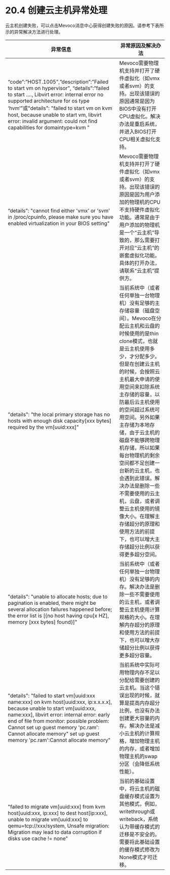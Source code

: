 # 20.4 创建云主机异常处理

云主机创建失败，可以点击Mevoco消息中心获得创建失败的原因。请参考下表所示的异常解决方法进行处理。

|异常信息|异常原因及解决办法|
| --- | --- |
| “code”:”HOST.1005”,”description”:”Failed to start vm on hypervisor”, “details”:”failed to start …., Libvirt error: internal error no supported architecture for os type ‘hvm’”或"details": "failed to start vm on kvm host, because unable to start vm, libvirt error: invalid argument: could not find capabilities for domaintype=kvm " | Mevoco需要物理机支持并打开了硬件虚拟化（如vmx或者svm）的支持。出现该错误的原因通常是因为BIOS中没有打开CPU虚拟化。解决办法是重启系统，并进入BIOS打开CPU相关虚拟化支持。 |
| “details”: "cannot find either 'vmx' or 'svm' in /proc/cpuinfo, please make sure you have enabled virtualization in your BIOS setting" | Mevoco需要物理机支持并打开了硬件虚拟化（如vmx或者svm）的支持。出现该错误的原因是因为用户添加的物理机的CPU不支持硬件虚拟化功能。通常是由于用户添加的物理机是一个“云主机”导致的，那么需要打开对应“云主机”的嵌套虚拟化功能。具体的打开办法，请联系“云主机”提供方。 |
| "details": "the local primary storage has no hosts with enough disk capacity[xxx bytes] required by the vm[uuid:xxx]" | 当前系统中（或者任何单独一台物理机）没有足够的主存储容量（磁盘空间）。Mevoco在分配云主机和云盘的时候使用的是thin clone模式，也就是云主机使用多少，才分配多少。但是在创建云主机的时候，会按照云主机最大申请的使用空间来扣除系统主存储的容量，以防最后云主机使用的空间超过系统可用空间。另外如果主存储为本地存储，由于云主机的磁盘不能够跨物理机存储，所以如果每台物理机的剩余空间都不足创建一台新的云主机，也会遇到此错误。解决办法是删除一些不需要使用的云主机，云盘，或者调整云主机使用的镜像大小。在理解主存储超分的原理和使用方法的前提下，也可以增大主存储超分比例以获得更多超分空间。 |
| "details": "unable to allocate hosts; due to pagination is enabled, there might be several allocation failures happened before; the error list is [{no host having cpu[x HZ], memory [xxx bytes] found}]" | 当前系统中（或者任何单独一台物理机）没有足够的内存。解决办法是删除一些不需要使用的云主机，或者调整云主机使用计算规格的大小。在理解内存超分的原理和使用方法的前提下，也可以增大存储超分比例以获得更多超分容量。 |
| "details": "failed to start vm[uuid:xxx name:xxx] on kvm host[uuid:xxx, ip:x.x.x.x], because unable to start vm[uuid:xxx, name:xxx], libvirt error: internal error: early end of file from monitor: possible problem: Cannot set up guest memory 'pc.ram': Cannot allocate memory" set up guest memory 'pc.ram':Cannot allocate memory" | 当前系统中实际可用物理内存不足以分配给需要创建的云主机。当这个错误出现的时候，就算是提高内存超分比例，也没有办法创建更大容量的内存。解决办法是减小云主机的计算规格，增加物理主机的内存，或者增加物理主机的swap分区（会降低系统性能）。 |
| "failed to migrate vm[uuid:xxx] from kvm host[uuid:xxx, ip:xxx] to dest host[ip:xxx], unable to migrate vm[uuid:xxx] to qemu+tcp://xxx/system, Unsafe migration: Migration may lead to data corruption if disks use cache != none" | 当前的基础设置中，将云主机的磁盘缓存模式设置为其他模式，例如，writethrough或writeback，系统认为带缓存模式的迁移是不安全的。需要将此基础设置的缓存模式修改为None模式才可迁移。 |


